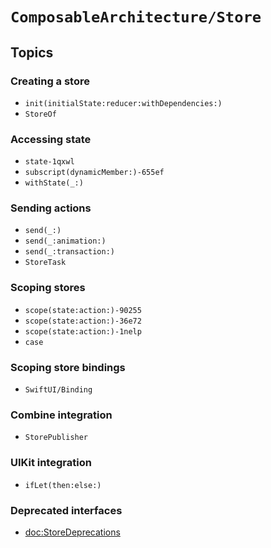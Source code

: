 # ``ComposableArchitecture/Store``

## Topics

### Creating a store

- ``init(initialState:reducer:withDependencies:)``
- ``StoreOf``

### Accessing state

- ``state-1qxwl``
- ``subscript(dynamicMember:)-655ef``
- ``withState(_:)``

### Sending actions

- ``send(_:)``
- ``send(_:animation:)``
- ``send(_:transaction:)``
- ``StoreTask``

### Scoping stores

- ``scope(state:action:)-90255``
- ``scope(state:action:)-36e72``
- ``scope(state:action:)-1nelp``
- ``case``

### Scoping store bindings

- ``SwiftUI/Binding``

### Combine integration

- ``StorePublisher``

### UIKit integration

- ``ifLet(then:else:)``

### Deprecated interfaces

- <doc:StoreDeprecations>
